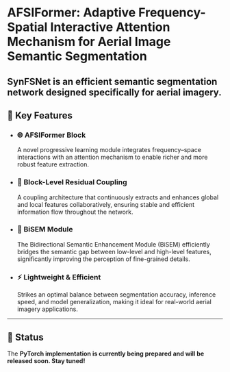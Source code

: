 # AFSIFormer: Adaptive Frequency-Spatial Interactive Attention Mechanism for Aerial Image Semantic Segmentation

**SynFSNet** is an efficient semantic segmentation network designed specifically for aerial imagery. 
---

## 🔑 Key Features

* ### 🌐 AFSIFormer Block

  A novel progressive learning module integrates frequency–space interactions with an attention mechanism to enable richer and more robust feature extraction.

* ### 🔄 Block-Level Residual Coupling

  A coupling architecture that continuously extracts and enhances global and local features collaboratively, ensuring stable and efficient information flow throughout the network.

* ### 🧩 BiSEM Module

  The Bidirectional Semantic Enhancement Module (BiSEM) efficiently bridges the semantic gap between low-level and high-level features, significantly improving the perception of fine-grained details.

* ### ⚡ Lightweight & Efficient

  Strikes an optimal balance between segmentation accuracy, inference speed, and model generalization, making it ideal for real-world aerial imagery applications.

---

## 🚀 Status

The **PyTorch implementation is currently being prepared and will be released soon. Stay tuned!**





